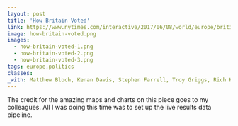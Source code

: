 ```yaml
---
layout: post
title: 'How Britain Voted'
link: https://www.nytimes.com/interactive/2017/06/08/world/europe/british-general-election-results-analysis.html
image: how-britain-voted.png
images:
  - how-britain-voted-1.png
  - how-britain-voted-2.png
  - how-britain-voted-3.png
tags: europe,politics
classes:
_with: Matthew Bloch, Kenan Davis, Stephen Farrell, Troy Griggs, Rich Harris and Adam Pearce
---
```


The credit for the amazing maps and charts on this piece goes to my colleagues. All I was doing this time was to set up the live results data pipeline.
